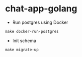 # chat-app-golang
- Run postgres using Docker
```
make docker-run-postgres
```
- Init schema
```
make migrate-up
```